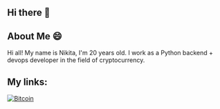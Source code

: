 ## Hi there 👋

## About Me 😄

Hi all! My name is Nikita, I'm 20 years old. I work as a Python backend + devops developer in the field of cryptocurrency.

<!--
**vvetta/vvetta** is a ✨ _special_ ✨ repository because its `README.md` (this file) appears on your GitHub profile.

Here are some ideas to get you started:

- 🔭 I’m currently working on ...
- 🌱 I’m currently learning ...
- 👯 I’m looking to collaborate on ...
- 🤔 I’m looking for help with ...
- 💬 Ask me about ...
- 📫 How to reach me: ...
- 😄 Pronouns: ...
- ⚡ Fun fact: ...
-->


## My links:


[![Bitcoin](https://img.shields.io/badge/Bitcoin-000?style=for-the-badge&logo=bitcoin&logoColor=white)](bc1q8xshve4980ccyw0cgqujdvjv24zw0vztnu5mw7)
